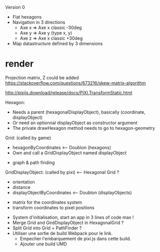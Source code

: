 Version 0

- Flat hexagons
- Navigation in 3 directions
    - Axe x => Axe x classic -30deg
    - Axe y => Axe y (type x, y)
    - Axe z => Axe x classic +30deg
- Map datastructure defined by 3 dimensions

# render

Projection matrix, Z could be added
https://stackoverflow.com/questions/673216/skew-matrix-algorithm

http://pixijs.download/release/docs/PIXI.TransformStatic.html

Hexagon:
* Needs a parent (hexagonalDisplayObject), basically (coordinate, displayObject)
* Or need an optionnal displayObject as constructor argument
* The private drawHexagon method needs to go to hexagon-geometry

Grid: (called by game)
- hexagonByCoordinates <-- Doublon (hexagons)
- Own and call a GridDisplayObject named displayObject
+ graph & path finding

GridDisplayObject: (called by pixi) <-- Hexagonal Grid ?
- orientation
- distance
- displayObjectByCoordinates <-- Doublon (displayObjects)
+ matrix for the coordinates system
+ transform coordinates to pixel positions

* System d'initialisation, start an app in 3 lines of code max !
* Merge Grid and GirdDisplayObject in HexagonalGrid ?
* Split Grid into Grid + PathFinder ?
* Utiliser une sortie de build Webpack pour le link.
	* Empecher l'embarquement de pixi.js dans cette build.
	* Ajouter une build UMD
